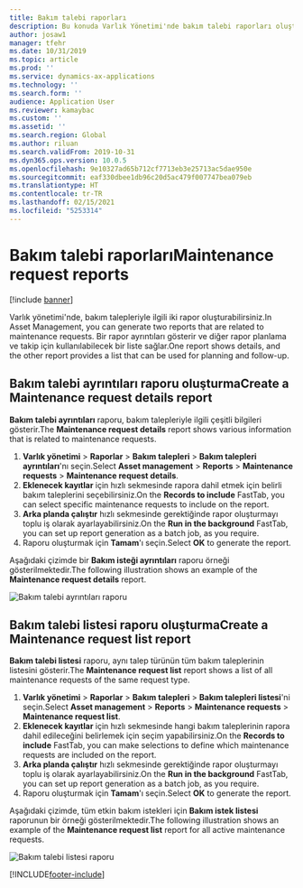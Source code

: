 ```yaml
---
title: Bakım talebi raporları
description: Bu konuda Varlık Yönetimi'nde bakım talebi raporları oluşturma işlemi açıklanmaktadır.
author: josaw1
manager: tfehr
ms.date: 10/31/2019
ms.topic: article
ms.prod: ''
ms.service: dynamics-ax-applications
ms.technology: ''
ms.search.form: ''
audience: Application User
ms.reviewer: kamaybac
ms.custom: ''
ms.assetid: ''
ms.search.region: Global
ms.author: riluan
ms.search.validFrom: 2019-10-31
ms.dyn365.ops.version: 10.0.5
ms.openlocfilehash: 9e10327ad65b712cf7713eb3e25713ac5dae950e
ms.sourcegitcommit: eaf330dbee1db96c20d5ac479f007747bea079eb
ms.translationtype: HT
ms.contentlocale: tr-TR
ms.lasthandoff: 02/15/2021
ms.locfileid: "5253314"
---
```

# <a name="maintenance-request-reports"></a><span data-ttu-id="c6891-103">Bakım talebi raporları</span><span class="sxs-lookup"><span data-stu-id="c6891-103">Maintenance request reports</span></span>

[!include [banner](../../includes/banner.md)]

 

<span data-ttu-id="c6891-104">Varlık yönetimi'nde, bakım talepleriyle ilgili iki rapor oluşturabilirsiniz.</span><span class="sxs-lookup"><span data-stu-id="c6891-104">In Asset Management, you can generate two reports that are related to maintenance requests.</span></span> <span data-ttu-id="c6891-105">Bir rapor ayrıntıları gösterir ve diğer rapor planlama ve takip için kullanılabilecek bir liste sağlar.</span><span class="sxs-lookup"><span data-stu-id="c6891-105">One report shows details, and the other report provides a list that can be used for planning and follow-up.</span></span>

## <a name="create-a-maintenance-request-details-report"></a><span data-ttu-id="c6891-106">Bakım talebi ayrıntıları raporu oluşturma</span><span class="sxs-lookup"><span data-stu-id="c6891-106">Create a Maintenance request details report</span></span>

<span data-ttu-id="c6891-107">**Bakım talebi ayrıntıları** raporu, bakım talepleriyle ilgili çeşitli bilgileri gösterir.</span><span class="sxs-lookup"><span data-stu-id="c6891-107">The **Maintenance request details** report shows various information that is related to maintenance requests.</span></span>

1. <span data-ttu-id="c6891-108">**Varlık yönetimi** \> **Raporlar** \> **Bakım talepleri** \> **Bakım talepleri ayrıntıları**'nı seçin.</span><span class="sxs-lookup"><span data-stu-id="c6891-108">Select **Asset management** \> **Reports** \> **Maintenance requests** \> **Maintenance request details**.</span></span>
2. <span data-ttu-id="c6891-109">**Eklenecek kayıtlar** için hızlı sekmesinde rapora dahil etmek için belirli bakım taleplerini seçebilirsiniz.</span><span class="sxs-lookup"><span data-stu-id="c6891-109">On the **Records to include** FastTab, you can select specific maintenance requests to include on the report.</span></span>
3. <span data-ttu-id="c6891-110">**Arka planda çalıştır** hızlı sekmesinde gerektiğinde rapor oluşturmayı toplu iş olarak ayarlayabilirsiniz.</span><span class="sxs-lookup"><span data-stu-id="c6891-110">On the **Run in the background** FastTab, you can set up report generation as a batch job, as you require.</span></span>
4. <span data-ttu-id="c6891-111">Raporu oluşturmak için **Tamam**'ı seçin.</span><span class="sxs-lookup"><span data-stu-id="c6891-111">Select **OK** to generate the report.</span></span>

<span data-ttu-id="c6891-112">Aşağıdaki çizimde bir **Bakım isteği ayrıntıları** raporu örneği gösterilmektedir.</span><span class="sxs-lookup"><span data-stu-id="c6891-112">The following illustration shows an example of the **Maintenance request details** report.</span></span>

![Bakım talebi ayrıntıları raporu](media/09-manage-maintenance-requests.png)

## <a name="create-a-maintenance-request-list-report"></a><span data-ttu-id="c6891-114">Bakım talebi listesi raporu oluşturma</span><span class="sxs-lookup"><span data-stu-id="c6891-114">Create a Maintenance request list report</span></span>

<span data-ttu-id="c6891-115">**Bakım talebi listesi** raporu, aynı talep türünün tüm bakım taleplerinin listesini gösterir.</span><span class="sxs-lookup"><span data-stu-id="c6891-115">The **Maintenance request list** report shows a list of all maintenance requests of the same request type.</span></span>

1. <span data-ttu-id="c6891-116">**Varlık yönetimi** \> **Raporlar** \> **Bakım talepleri** \> **Bakım talepleri listesi**'ni seçin.</span><span class="sxs-lookup"><span data-stu-id="c6891-116">Select **Asset management** \> **Reports** \> **Maintenance requests** \> **Maintenance request list**.</span></span>
2. <span data-ttu-id="c6891-117">**Eklenecek kayıtlar** için hızlı sekmesinde hangi bakım taleplerinin rapora dahil edileceğini belirlemek için seçim yapabilirsiniz.</span><span class="sxs-lookup"><span data-stu-id="c6891-117">On the **Records to include** FastTab, you can make selections to define which maintenance requests are included on the report.</span></span>
3. <span data-ttu-id="c6891-118">**Arka planda çalıştır** hızlı sekmesinde gerektiğinde rapor oluşturmayı toplu iş olarak ayarlayabilirsiniz.</span><span class="sxs-lookup"><span data-stu-id="c6891-118">On the **Run in the background** FastTab, you can set up report generation as a batch job, as you require.</span></span>
4. <span data-ttu-id="c6891-119">Raporu oluşturmak için **Tamam**'ı seçin.</span><span class="sxs-lookup"><span data-stu-id="c6891-119">Select **OK** to generate the report.</span></span>

<span data-ttu-id="c6891-120">Aşağıdaki çizimde, tüm etkin bakım istekleri için **Bakım istek listesi** raporunun bir örneği gösterilmektedir.</span><span class="sxs-lookup"><span data-stu-id="c6891-120">The following illustration shows an example of the **Maintenance request list** report for all active maintenance requests.</span></span>

![Bakım talebi listesi raporu](media/10-manage-maintenance-requests.png)


[!INCLUDE[footer-include](../../../includes/footer-banner.md)]